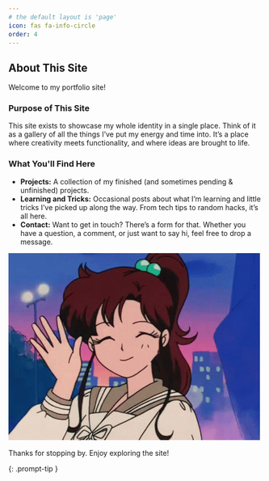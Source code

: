 ```yaml
---
# the default layout is 'page'
icon: fas fa-info-circle
order: 4
---
```


## About This Site

Welcome to my portfolio site!

### Purpose of This Site

This site exists to showcase my whole identity in a single place. Think of it as a gallery of all the things I’ve put my energy and time into. It’s a place where creativity meets functionality, and where ideas are brought to life.

### What You'll Find Here

- **Projects:** A collection of my finished (and sometimes pending & unfinished) projects.
- **Learning and Tricks:** Occasional posts about what I’m learning and little tricks I’ve picked up along the way. From tech tips to random hacks, it’s all here.
- **Contact:** Want to get in touch? There’s a form for that. Whether you have a question, a comment, or just want to say hi, feel free to drop a message.

<p style="text-aline:center;">
  <img src="/assets/img/hi-wave.gif" />
</p>

Thanks for stopping by. Enjoy exploring the site!


{: .prompt-tip }
